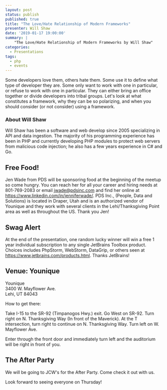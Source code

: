 ```yaml
---
layout: post
status: publish
published: true
title: "The Love/Hate Relationship of Modern Frameworks"
presenter: Will Shaw
date: '2019-01-17 19:00:00'
summary: |
    "The Love/Hate Relationship of Modern Frameworks by Will Shaw"
categories:
  - Presentations
tags:
  - php
  - events
---
```


Some developers love them, others hate them. Some use it to define what type of developer they are. Some only want to work with one in particular, or refuse to work with one in particular. They can either bring an office together or divide developers into tribal groups. Let's look at what constitutes a framework, why they can be so polarizing, and when you should consider (or not consider) using a framework.

### About Will Shaw

Will Shaw has been a software and web develop since 2005 specializing in API and data ingestion. The majority of his programming experience has been in PHP and currently developing PHP modules to protect web servers from malicious code injection; he also has a few years experience in C# and Go.

## Free Food!

Jen Wade from PDS will be sponsoring food at the beginning of the meetup so come hungry. You can reach her for all your career and hiring needs at 801-769-2083 or email jwade@pdsinc.com and find her online at https://www.linkedin.com/in/jenniferwade/. PDS Inc., (People, Data and Solutions) is located in Draper, Utah and is an authorized vendor of Younique and they work with several clients in the Lehi/Thanksgiving Point area as well as throughout the US. Thank you Jen!

## Swag Alert

At the end of the presentation, one random lucky winner will win a free 1 year individual subscription to any single JetBrains Toolbox product. Choices includes PhpStorm, WebStorm, DataGrip, or others seen at https://www.jetbrains.com/products.html. Thanks JetBrains!

## Venue: Younique

Younique<br/>
3400 W. Mayflower Ave.<br/>
Lehi, UT 84043

How to get there:

Take I-15 to the SR-92 (Timpanogos Hwy.) exit. Go West on SR-92. Turn right on N. Thanksgiving Way (In front of the Maverick). At the T intersection, turn right to continue on N. Thanksgiving Way. Turn left on W. Mayflower Ave.

Enter through the front door and immediately turn left and the auditorium will be right in front of you.

## The After Party

We will be going to JCW's for the After Party. Come check it out with us.

Look forward to seeing everyone on Thursday!
